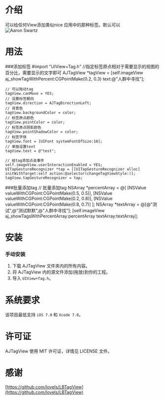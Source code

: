 
介绍
==============
可以给任何View添加类似nice 应用中的那种标签。默认可以<br/>
![Aaron Swartz](https://github.com/alienjun/AJTagView/blob/master/Screenshots/screenshot1.gif)




用法
==============
###添加标签
	 #import "UIView+Tag.h"
	 //指定标签原点相对于需要显示的视图的百分比，需要显示的文字即可
    AJTagView *tagView = [self.imageView aj_showTagWithPercent:CGPointMake(0.2, 0.3) text:@"人群中寻找"];
    
    // 可以拖动tag
    tagView.canMove = YES; 
    // 设置标签朝向
    tagView.direction = AJTagDirectionLeft; 
    // 背景色
    tagView.backgroundColor = color;
    // 标签原点颜色
    tagView.pointColor = color;
    // 标签原点阴影颜色
    tagView.pointShadowColor = color;
    // 标签字体
    tagView.font = [UIFont systemFontOfSize:18];
    // 单独设置text
    tagView.text = @"test";
    
	// 给tag添加点击事件
    self.imageView.userInteractionEnabled = YES;
    UITapGestureRecognizer *tap = [[UITapGestureRecognizer alloc] initWithTarget:self action:@selector(changeTagViewStyle:)];
    tagView.tapGestureRecognizer = tap;

###批量添加tag
	// 批量添加tag
    NSArray *percentArray = @[
    [NSValue valueWithCGPoint:CGPointMake(0.5, 0.5)],
    [NSValue valueWithCGPoint:CGPointMake(0.2, 0.8)],
    [NSValue valueWithCGPoint:CGPointMake(0.8, 0.7)]
    ];
    NSArray *textArray = @[@"测试",@"测试默默",@"人群中寻找"];
    [self.imageView aj_showTagsWithPercentArray:percentArray textArray:textArray];


安装
==============
### 手动安装

1. 下载 AJTagView 文件夹内的所有内容。
2. 将 AJTagView 内的源文件添加(拖放)到你的工程。
3. 导入 `UIView+Tag.h`。



系统要求
==============
该项目最低支持 `iOS 7.0` 和 `Xcode 7.0`。


许可证
==============
AJTagView 使用 MIT 许可证，详情见 LICENSE 文件。


感谢
==============
[https://github.com/lovels/LBTagView](https://github.com/lovels/LBTagView)

